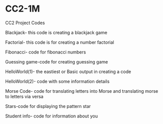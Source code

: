 # CC2-1M
CC2 Project Codes

Blackjack- this code is creating a blackjack game

Factorial- this code is for creating a number factorial

Fibonacci- code for fibonacci numbers

Guessing game-code for creating guessing game

HelloWorld(1)- the eastiest or Basic output in creating a code

HelloWorld(2)- code with some information details

Morse Code- code for translating letters into Morse and translating morse to letters via versa

Stars-code for displaying the pattern star

Student info- code for information about you
